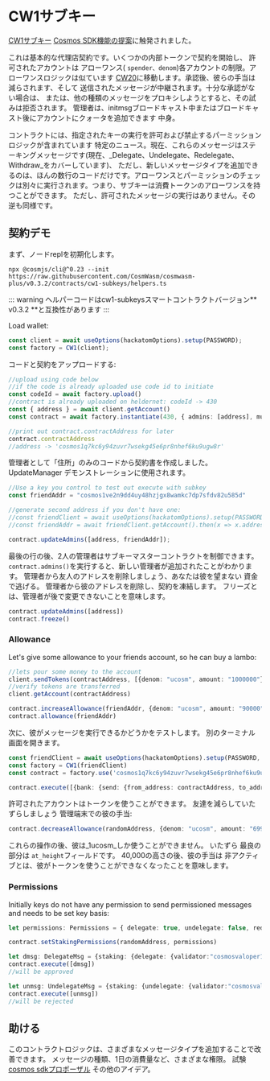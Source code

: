 # CW1サブキー

[CW1サブキー](https://github.com/CosmWasm/cosmwasm-plus/tree/master/contracts/cw1-subkeys)
[Cosmos SDK機能の提案](https://forum.cosmos.network/t/proposal-adding-subkey-feature-to-cosmos-sdk-and-apply-it-to-the-hub/2358)に触発されました。

これは基本的な代理店契約です。いくつかの内部トークンで契約を開始し、
許可されたアカウントは
アローワンス( `spender、denom`)各アカウントの制限。アローワンスロジックは似ています
[CW20](../cw20/01-spec.md)に移動します。承認後、彼らの手当は減らされます、そして
送信されたメッセージが中継されます。十分な承認がない場合は、
または、他の種類のメッセージをプロキシしようとすると、その試みは拒否されます。
管理者は、initmsgブロードキャスト中またはブロードキャスト後にアカウントにクォータを追加できます
中身。

コントラクトには、指定されたキーの実行を許可および禁止するパーミッションロジックが含まれています
特定のニュース。現在、これらのメッセージはステーキングメッセージです(現在、_Delegate、Undelegate、Redelegate、Withdraw_をカバーしています)、
ただし、新しいメッセージタイプを追加できるのは、ほんの数行のコードだけです。アローワンスとパーミッションのチェックは別々に実行されます。つまり、サブキーは消費トークンのアローワンスを持つことができます。
ただし、許可されたメッセージの実行はありません。その逆も同様です。

## 契約デモ

まず、ノードreplを初期化します。

```shell
npx @cosmjs/cli@^0.23 --init https://raw.githubusercontent.com/CosmWasm/cosmwasm-plus/v0.3.2/contracts/cw1-subkeys/helpers.ts
```

::: warning
ヘルパーコードはcw1-subkeysスマートコントラクトバージョン** v0.3.2 **と互換性があります
:::

Load wallet:

```ts
const client = await useOptions(hackatomOptions).setup(PASSWORD);
const factory = CW1(client);
```

コードと契約をアップロードする:

```ts
//upload using code below
//if the code is already uploaded use code id to initiate
const codeId = await factory.upload()
//contract is already uploaded on heldernet: codeId -> 430
const { address } = await client.getAccount()
const contract = await factory.instantiate(430, { admins: [address], mutable: true}, "My Gift to a Friend")

//print out contract.contractAddress for later
contract.contractAddress
//address -> 'cosmos1q7kc6y94zuvr7wsekg45e6pr8nhef6ku9ugw8r'
```

管理者として「住所」のみのコードから契約書を作成しました。 UpdateManager
デモンストレーションに使用されます。

```ts
//Use a key you control to test out execute with subkey
const friendAddr = "cosmos1ve2n9dd4uy48hzjgx8wamkc7dp7sfdv82u585d"

//generate second address if you don't have one:
//const friendClient = await useOptions(hackatomOptions).setup(PASSWORD, KEY_FILE);
//const friendAddr = await friendClient.getAccount().then(x => x.address);

contract.updateAdmins([address, friendAddr]);
```

最後の行の後、2人の管理者はサブキーマスターコントラクトを制御できます。
`contract.admins()`を実行すると、新しい管理者が追加されたことがわかります。
管理者から友人のアドレスを削除しましょう、あなたは彼を望まない
資金で逃げる。 管理者から彼のアドレスを削除し、契約を凍結します。
フリーズとは、管理者が後で変更できないことを意味します。

```ts
contract.updateAdmins([address])
contract.freeze()
```

### Allowance

Let's give some allowance to your friends account, so he can buy a lambo:

```ts
//lets pour some money to the account
client.sendTokens(contractAddress, [{denom: "ucosm", amount: "1000000"}])
//verify tokens are transferred
client.getAccount(contractAddress)

contract.increaseAllowance(friendAddr, {denom: "ucosm", amount: "90000"})
contract.allowance(friendAddr)
```

次に、彼がメッセージを実行できるかどうかをテストします。 別のターミナル画面を開きます。

```ts
const friendClient = await useOptions(hackatomOptions).setup(PASSWORD, KEY_FILE);
const factory = CW1(friendClient)
const contract = factory.use('cosmos1q7kc6y94zuvr7wsekg45e6pr8nhef6ku9ugw8r')

contract.execute([{bank: {send: {from_address: contractAddress, to_address: address, amount: [{denom: "ucosm", amount: "20000"}]}}}])
```

許可されたアカウントはトークンを使うことができます。 友達を減らしていたずらしましょう
管理端末での彼の手当:

```ts
contract.decreaseAllowance(randomAddress, {denom: "ucosm", amount: "69999"}, { at_height: { height: 40000}})
```

これらの操作の後、彼は_1ucosm_しか使うことができません。 いたずら
最良の部分は `at_height`フィールドです。 40,000の高さの後、彼の手当は
非アクティブとは、彼がトークンを使うことができなくなったことを意味します。

### Permissions

Initially keys do not have any permission to send permissioned messages and needs to be set key basis:

```ts
let permissions: Permissions = { delegate: true, undelegate: false, redelegate: true, withdraw: true}

contract.setStakingPermissions(randomAddress, permissions)

let dmsg: DelegateMsg = {staking: {delegate: {validator:"cosmosvaloper1ez03me7uljk7qerswdp935vlaa4dlu487syyhn", amount:{denom:"ureef",amount:"999"}}}}
contract.execute([dmsg])
//will be approved

let unmsg: UndelegateMsg = {staking: {undelegate: {validator:"cosmosvaloper1ez03me7uljk7qerswdp935vlaa4dlu487syyhn", amount:{denom:"ureef",amount:"999"}}}}
contract.execute([unmsg])
//will be rejected

```

## 助ける

このコントラクトロジックは、さまざまなメッセージタイプを追加することで改善できます。
メッセージの種類、1日の消費量など、さまざまな権限。 試験
[cosmos sdkプロポーザル](https://forum.cosmos.network/t/proposal-adding-subkey-feature-to-cosmos-sdk-and-apply-it-to-the-hub/2358)
その他のアイデア。
